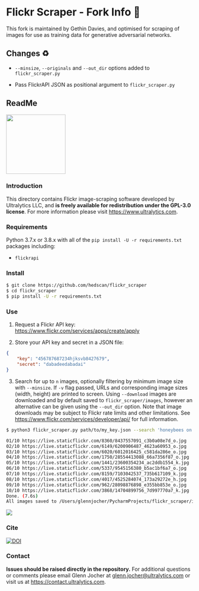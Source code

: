 # Flickr Scraper - Fork Info :fork_and_knife:

This fork is maintained by Gethin Davies, and optimised for scraping of images for use as training data for generative adversarial networks.

## Changes :recycle:

- `--minsize`, `--originals` and `--out_dir` options added to `flickr_scraper.py`

- Pass FlickrAPI JSON as positional argument to `flickr_scraper.py`

## ReadMe

<img src="https://storage.googleapis.com/ultralytics/logo/logoname1000.png" width="160">

### Introduction

This directory contains Flickr image-scraping software developed by Ultralytics LLC, and **is freely available for redistribution under the GPL-3.0 license**. For more information please visit https://www.ultralytics.com.

### Requirements

Python 3.7.x or 3.8.x with all of the `pip install -U -r requirements.txt` packages including:

- `flickrapi`

### Install
```bash
$ git clone https://github.com/hedscan/flickr_scraper
$ cd flickr_scraper
$ pip install -U -r requirements.txt
```

### Use

1. Request a Flickr API key: <https://www.flickr.com/services/apps/create/apply>

2. Store your API key and secret in a JSON file:

```json
{
    "key": "456787687234hjksvb8427679",
    "secret": "dabadeedabadai"
}
```

3. Search for up to `n` images, optionally filtering by minimum image size with `--minsize`. If `-v` flag passed, URLs and corresponding image sizes (width, height) are printed to screen. Using `--download` images are downloaded and by default saved to `flickr_scraper/images`, however an alternative can be given using the `--out_dir` option. Note that image downloads may be subject to Flickr rate limits and other limitations. See https://www.flickr.com/services/developer/api/ for full information.

```bash
$ python3 flickr_scraper.py path/to/my_key.json --search 'honeybees on flowers' --n 10 --download --minsize 1024

01/10 https://live.staticflickr.com/8360/8437557091_c3b0a08e7d_o.jpg    (2415, 1610)
02/10 https://live.staticflickr.com/6149/6200906487_4623a60953_o.jpg    (3088, 2056)
03/10 https://live.staticflickr.com/6020/6012016425_c581da286e_o.jpg    (2420, 1617)
04/10 https://live.staticflickr.com/1750/28554413088_66a7356f87_o.jpg   (2966, 2591)
05/10 https://live.staticflickr.com/1441/23600354234_ac2ddb1554_k.jpg   (2048, 1365)
06/10 https://live.staticflickr.com/5337/9545156380_b5ac1bf6a7_o.jpg    (4912, 3264)
07/10 https://live.staticflickr.com/8159/7103042537_735b617109_k.jpg    (2048, 1365)
08/10 https://live.staticflickr.com/4017/4525284074_173a29272e_h.jpg    (1302, 1600)
09/10 https://live.staticflickr.com/962/28098876898_e355bb853e_o.jpg    (3031, 2660)
10/10 https://live.staticflickr.com/3868/14704899756_7d997770a7_k.jpg   (2048, 1362)
Done. (7.6s)
All images saved to /Users/glennjocher/PycharmProjects/flickr_scraper/images/honeybees_on_flowers/
```

<img src="https://user-images.githubusercontent.com/26833433/75074332-4792c600-54b0-11ea-8c98-22acf58ba8e7.jpg" width="">

### Cite

[![DOI](https://zenodo.org/badge/242235660.svg)](https://zenodo.org/badge/latestdoi/242235660)

### Contact

**Issues should be raised directly in the repository.** For additional questions or comments please email Glenn Jocher at glenn.jocher@ultralytics.com or visit us at <https://contact.ultralytics.com>.
